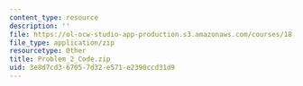 ```yaml
---
content_type: resource
description: ''
file: https://ol-ocw-studio-app-production.s3.amazonaws.com/courses/18-085-computational-science-and-engineering-i-summer-2020/3e8d7cd367057d32e571e2390ccd31d9_Problem_2_Code.zip
file_type: application/zip
resourcetype: Other
title: Problem_2_Code.zip
uid: 3e8d7cd3-6705-7d32-e571-e2390ccd31d9
---
```

